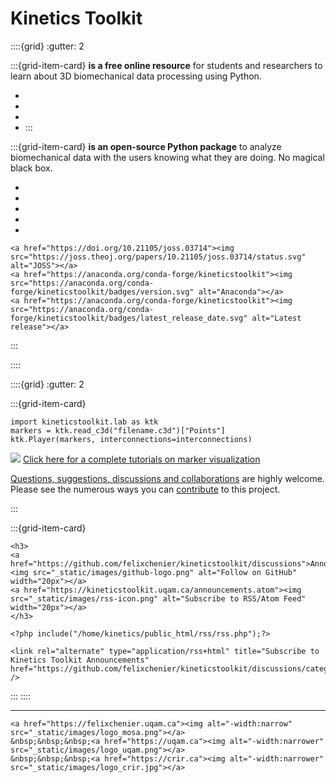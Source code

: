# Kinetics Toolkit

::::{grid}
:gutter: 2

:::{grid-item-card} 
**is a free online resource** for students and researchers to learn about 3D biomechanical data processing using Python.

- [](getting_started.md)
- [](python_intro.md)
- [](matplotlib.md)
- [](numpy.md)
:::

:::{grid-item-card}
**is an open-source Python package** to analyze biomechanical data with the users knowing what they are doing. No magical black box.

- [](timeseries.md)
- [](files.md)
- [](geometry.md)
- [](player.md)
- [](kinematics.md)

```{div}
<a href="https://doi.org/10.21105/joss.03714"><img src="https://joss.theoj.org/papers/10.21105/joss.03714/status.svg" alt="JOSS"></a>
<a href="https://anaconda.org/conda-forge/kineticstoolkit"><img src="https://anaconda.org/conda-forge/kineticstoolkit/badges/version.svg" alt="Anaconda"></a>
<a href="https://anaconda.org/conda-forge/kineticstoolkit"><img src="https://anaconda.org/conda-forge/kineticstoolkit/badges/latest_release_date.svg" alt="Latest release"></a>
```

:::

::::


::::{grid}
:gutter: 2

:::{grid-item-card}

```
import kineticstoolkit.lab as ktk
markers = ktk.read_c3d("filename.c3d")["Points"]
ktk.Player(markers, interconnections=interconnections)
```

![](_static/images/frontpage.gif)
[Click here for a complete tutorials on marker visualization](files_read_c3d.md)

[Questions, suggestions, discussions and collaborations](https://github.com/felixchenier/kineticstoolkit/discussions) are highly welcome. Please see the numerous ways you can [contribute](dev_contributing.md) to this project.

:::

:::{grid-item-card}

```{div} style="max-height:400px"
<h3>
<a href="https://github.com/felixchenier/kineticstoolkit/discussions">Announcements <img src="_static/images/github-logo.png" alt="Follow on GitHub" width="20px"></a>
<a href="https://kineticstoolkit.uqam.ca/announcements.atom"><img src="_static/images/rss-icon.png" alt="Subscribe to RSS/Atom Feed" width="20px"></a>
</h3>

<?php include("/home/kinetics/public_html/rss/rss.php");?>

<link rel="alternate" type="application/rss+html" title="Subscribe to Kinetics Toolkit Announcements" href="https://github.com/felixchenier/kineticstoolkit/discussions/categories/announcements.atom" />
```

:::
::::


-----------

```{div} style="align:center;"
<a href="https://felixchenier.uqam.ca"><img alt="-width:narrow" src="_static/images/logo_mosa.png"></a>
&nbsp;&nbsp;&nbsp;<a href="https://uqam.ca"><img alt="-width:narrower" src="_static/images/logo_uqam.png"></a>
&nbsp;&nbsp;&nbsp;<a href="https://crir.ca"><img alt="-width:narrower" src="_static/images/logo_crir.jpg"></a>
```
